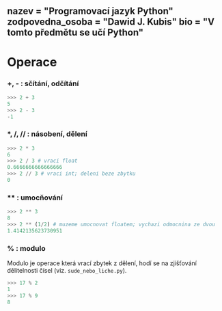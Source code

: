 nazev = "Programovací jazyk Python"
zodpovedna_osoba = "Dawid J. Kubis"
bio = "V tomto předmětu se učí Python"
---
# Operace

### +, - : sčítání, odčítání
```python
>>> 2 + 3
5
>>> 2 - 3
-1
```
### \*, /, // : násobení, dělení
```python
>>> 2 * 3
6
>>> 2 / 3 # vraci float
0.6666666666666666
>>> 2 // 3 # vraci int; deleni beze zbytku
0
```
### \*\* : umocňování
```python
>>> 2 ** 3
8
>>> 2 ** (1/2) # muzeme umocnovat floatem; vychazi odmocnina ze dvou
1.4142135623730951
```
### % : modulo
Modulo je operace která vrací zbytek z dělení, hodí se na zjišťování dělitelnosti čísel (viz. `sude_nebo_liche.py`).
```python
>>> 17 % 2
1
>>> 17 % 9
8
```



